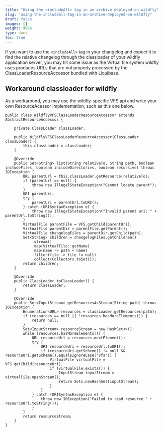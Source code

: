 ```yaml
---
title: "Using the <includeAll> tag in an archive deployed on wildfly"
slug: "using-the-includeall-tag-in-an-archive-deployed-on-wildfly"
draft: false
images: []
weight: 9996
type: docs
toc: true
---
```


If you want to use the `<includeAll>` tag in your changelog and expect it to find the relative changelog through the classloader of your wildfly application server, you may hit some issue as the Virtual file system wildfly uses produces URLs that are not properly processed by the ClassLoaderResourceAccessor bundled with Liquibase.


## Workaround classloader for wildfly
As a workaround, you may use the wildfly-specific VFS api and write your own ResourceAcessor implementation, such as this one below.

    public class WildflyVFSClassLoaderResourceAccessor extends AbstractResourceAccessor {
    
        private ClassLoader classLoader;
    
        public WildflyVFSClassLoaderResourceAccessor(ClassLoader classLoader) {
            this.classLoader = classLoader;
        }
    
        @Override
        public Set<String> list(String relativeTo, String path, boolean includeFiles, boolean includeDirectories, boolean recursive) throws IOException {
            URL parentUrl = this.classLoader.getResource(relativeTo);
            if (parentUrl == null) {
                throw new IllegalStateException("Cannot locate parent");
            }
            URI parentUri;
            try {
                parentUri = parentUrl.toURI();
            } catch (URISyntaxException e) {
                throw new IllegalStateException("Invalid parent uri: " + parentUrl.toString());
            }
            VirtualFile parentFile = VFS.getChild(parentUri);
            VirtualFile parentDir = parentFile.getParent();
            VirtualFile changelogFiles = parentDir.getChild(path);
            Set<String> children = changelogFiles.getChildren()
                .stream()
                .map(VirtualFile::getName)
                .map(name -> path + name)
                .filter(file -> file != null)
                .collect(Collectors.toSet());
            return children;
        }
    
        @Override
        public ClassLoader toClassLoader() {
            return classLoader;
        }
    
        @Override
        public Set<InputStream> getResourcesAsStream(String path) throws IOException {
            Enumeration<URL> resources = classLoader.getResources(path);
            if (resources == null || !resources.hasMoreElements()) {
                return null;
            }
            Set<InputStream> resourceStream = new HashSet<>();
            while (resources.hasMoreElements()) {
                URL resourceUrl = resources.nextElement();
                try {
                    URI resourceUri = resourceUrl.toURI();
                    if (resourceUri.getScheme() != null && resourceUri.getScheme().equalsIgnoreCase("vfs")) {
                        VirtualFile virtualFile = VFS.getChild(resourceUri);
                        if (virtualFile.exists()) {
                            InputStream inputStream = virtualFile.openStream();
                            return Sets.newHashSet(inputStream);
                        }
                    }
                } catch (URISyntaxException e) {
                    throw new IOException("Failed to read resource " + resourceUrl.toString());
                }
            }
            return resourceStream;
        }
    }

